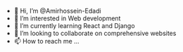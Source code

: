 - 👋 Hi, I’m @Amirhossein-Edadi
- 👀 I’m interested in Web development
- 🌱 I’m currently learning React and Django
- 💞️ I’m looking to collaborate on comprehensive websites
- 📫 How to reach me ...

<!---
Amirhossein-code/Amirhossein-code is a ✨ special ✨ repository because its `README.md` (this file) appears on your GitHub profile.
You can click the Preview link to take a look at your changes.
--->
